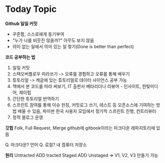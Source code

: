 # Today Topic

**Github 일일 커밋**
- 꾸준함, 스스로에게 동기부여
- "누가 나를 비웃진 않을까?" 아무도 보지 않음
- 의미 없는 일에서 의미 있는 일 찾기(Done is better than perfect)

**코드 공부하는 법**
1. 일일 커밋
2. 스택오버플로우 따라쓰기 -> 오류를 경험하고 오류를 통해 배우기
3. 튜토리얼 -> 캐글에 있는 튜토리얼로 데이터 사이언스 공부 가능
4. 책에서 본 코드를 따라 써보기, IT 출판사 베타리더나 리뷰어 - 인사이트, 한빛미디어, 제이펍
5. 간단한 튜토리얼 번역하기
6. 스프린트 참여를 통해 이슈 헌칭, 커밋로그 쓰기, 테스트 등 오픈소스에 기여하는 방법 배울 수 있음, 파이썬 한국 사용자 모임에서 정기적 스프린트 진행, 컨트리뷰터
7. 정적 블로그 운영

**깃헙**
Folk, Full Request, Merge
github에 gitbook이라는 마크다운 레파지토리에 있음

Q. 마크다운? 언어
Q. 로컬? 내 컴퓨터 저장소

**원리**
Untracted ADD tracted
Staged ADD Unstaged
=> V1, V2, V3 만들기 가능
